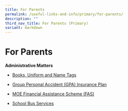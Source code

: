 ```yaml
---
title: For Parents
permalink: /useful-links-and-info/primary/for-parents/
description: ""
third_nav_title: For Parents (Primary)
variant: markdown
---
```

# For Parents

**Administrative Matters**

*   [Books, Uniform and Name Tags](/useful-links-and-info/primary/for-students/books-uniform-and-name-tags/)

    
*   [Group Personal Accident (GPA) Insurance Plan](/useful-links-and-info/primary/for-students/group-personal-accident-gpa-insurance-plan-for-students/)

*   [MOE Financial Assistance Scheme (FAS)](https://www.moe.gov.sg/financial-matters/financial-assistance)  

*   [School Bus Services](/useful-links-and-info/primary/for-students/school-bus-services/)
